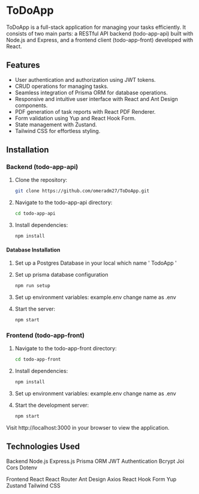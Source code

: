 # ToDoApp

ToDoApp is a full-stack application for managing your tasks efficiently. It consists of two main parts: a RESTful API backend (todo-app-api) built with Node.js and Express, and a frontend client (todo-app-front) developed with React.

## Features

- User authentication and authorization using JWT tokens.
- CRUD operations for managing tasks.
- Seamless integration of Prisma ORM for database operations.
- Responsive and intuitive user interface with React and Ant Design components.
- PDF generation of task reports with React PDF Renderer.
- Form validation using Yup and React Hook Form.
- State management with Zustand.
- Tailwind CSS for effortless styling.

## Installation


### Backend (todo-app-api)

1. Clone the repository:
   ```bash
   git clone https://github.com/omeradm27/ToDoApp.git

2. Navigate to the todo-app-api directory:
    ```bash
    cd todo-app-api

3. Install dependencies:
    ```bash
    npm install

#### Database Installation 

1. Set up a Postgres Database in your local which name ' TodoApp '

2. Set up prisma database configuration
    ```bash
    npm run setup 

3. Set up environment variables:
    example.env change name as .env

4. Start the server:
    ```bash
    npm start

### Frontend (todo-app-front)

1. Navigate to the todo-app-front directory:
    ```bash
    cd todo-app-front

2. Install dependencies:
    ```bash
    npm install

3. Set up environment variables:
    example.env change name as .env 

4. Start the development server:
    ```bash
    npm start

Visit http://localhost:3000 in your browser to view the application.

## Technologies Used

Backend
Node.js
Express.js
Prisma ORM
JWT Authentication
Bcrypt
Joi
Cors
Dotenv

Frontend
React
React Router
Ant Design
Axios
React Hook Form
Yup
Zustand
Tailwind CSS